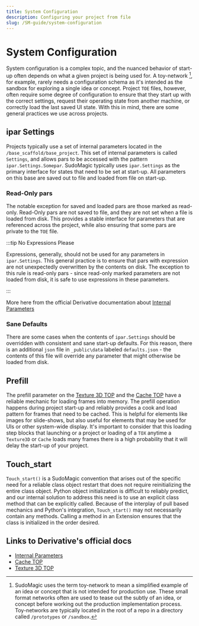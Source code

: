 ```yaml
---
title: System Configuration
description: Configuring your project from file
slug: /SM-guide/system-configuration
---
```


# System Configuration

System configuration is a complex topic, and the nuanced behavior of start-up often depends on what a given project is being used for. A toy-network [^1], for example, rarely needs a configuration schema as it's intended as the sandbox for exploring a single idea or concept. Project `TOE` files, however, often require some degree of configuration to ensure that they start up with the correct settings, request their operating state from another machine, or correctly load the last saved UI state. With this in mind, there are some general practices we use across projects.

## ipar Settings

Projects typically use a set of internal parameters located in the `/base_scaffold/base_project`. This set of internal parameters is called `Settings`, and allows pars to be accessed with the pattern `ipar.Settings.Somepar`. SudoMagic typically uses `ipar.Settings` as the primary interface for states that need to be set at start-up. All parameters on this base are saved out to file and loaded from file on start-up. 

### Read-Only pars

The notable exception for saved and loaded pars are those marked as read-only. Read-Only pars are not saved to file, and they are not set when a file is loaded from disk. This provides a stable interface for parameters that are referenced across the project, while also ensuring that some pars are private to the `TOE` file. 

:::tip No Expressions Please

Expressions, generally, should not be used for any parameters in `ipar.Settings`. This general practice is to ensure that pars with expression are not unexpectedly overwritten by the contents on disk. The exception to this rule is read-only pars - since read-only marked parameters are not loaded from disk, it is safe to use expressions in these parameters.

:::

More here from the official Derivative documentation about [Internal Parameters]

### Sane Defaults

There are some cases when the contents of `ipar.Settings` should be overridden with consistent and sane start-up defaults. For this reason, there is an additional `json` file in `_public\data` labeled `defaults.json` - the contents of this file will override any parameter that might otherwise be loaded from disk.

## Prefill

The prefill parameter on the [Texture 3D TOP] and the [Cache TOP] have a reliable mechanic for loading frames into memory. The prefill operation happens during project start-up and reliably provides a cook and load pattern for frames that need to be cached. This is helpful for elements like images for slide-shows, but also useful for elements that may be used for UIs or other system-wide display. It's important to consider that this loading step blocks that launching or a project or loading of a `TOX` anytime a `Texture3D` or `Cache` loads many frames there is a high probability that it will delay the start-up of your project.

 ## Touch_start

`Touch_start()` is a SudoMagic convention that arises out of the specific need for a reliable class object restart that does not require reinitializing the entire class object. Python object initialization is difficult to reliably predict, and our internal solution to address this need is to use an explicit class method that can be explicitly called. Because of the interplay of pull based mechanics and Python's integration, `Touch_start()` may not necessarily contain any methods. Calling a method in an Extension ensures that the class is initialized in the order desired. 

## Links to Derivative's official docs

* [Internal Parameters]
* [Cache TOP]
* [Texture 3D TOP]

<!-- footnotes -->

[^1]: SudoMagic uses the term toy-network to mean a simplified example of an idea or concept that is not intended for production use. These small format networks often are used to tease out the subtly of an idea, or concept before working out the production implementation process. Toy-networks are typically located in the root of a repo in a directory called `/prototypes` or `/sandbox`. 

<!-- links -->

[Internal Parameters]:https://derivative.ca/UserGuide/Internal_Parameters
[Cache TOP]: https://docs.derivative.ca/Cache_TOP
[Texture 3D TOP]:https://docs.derivative.ca/Texture_3D_TOP

